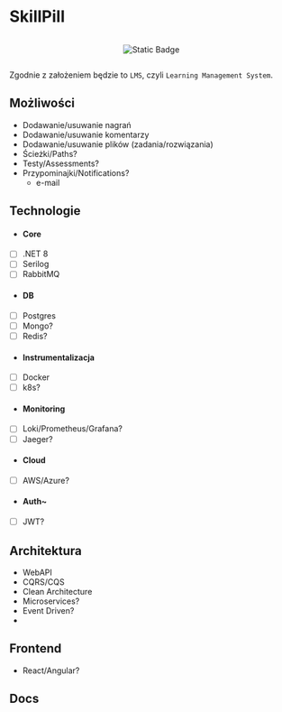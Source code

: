 # SkillPill

<div style="display: flex; flex-wrap: wrap; justify-content: center; align-items: center; text-align: center;">

  ![Static Badge](https://img.shields.io/badge/under-construction-yellow)
  
</div>

Zgodnie z założeniem będzie to `LMS`, czyli `Learning Management System`.


## Możliwości
- Dodawanie/usuwanie nagrań
- Dodawanie/usuwanie komentarzy
- Dodawanie/usuwanie plików (zadania/rozwiązania)
- Ścieżki/Paths?
- Testy/Assessments?
- Przypominajki/Notifications?
  - e-mail


## Technologie
* #### Core
- [ ] .NET 8
- [ ] Serilog
- [ ] RabbitMQ
* #### DB
- [ ] Postgres
- [ ] Mongo?
- [ ] Redis?
* #### Instrumentalizacja
- [ ] Docker
- [ ] k8s?
* #### Monitoring
- [ ] Loki/Prometheus/Grafana?
- [ ] Jaeger? 
* #### Cloud
- [ ] AWS/Azure?
* #### Auth~
- [ ] JWT?

## Architektura
- WebAPI
- CQRS/CQS
- Clean Architecture
- Microservices?
- Event Driven?
- 

## Frontend
- React/Angular?

## Docs